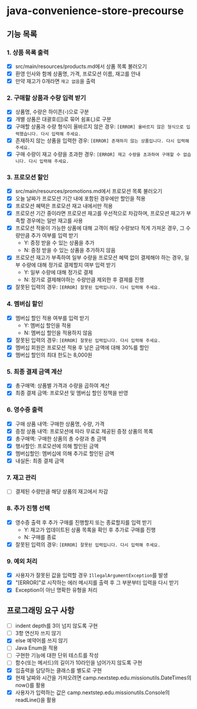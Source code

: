 # java-convenience-store-precourse

## 기능 목록
### 1. 상품 목록 출력
- [X] src/main/resources/products.md에서 상품 목록 불러오기
- [X] 환영 인사와 함께 상품명, 가격, 프로모션 이름, 재고를 안내
- [X] 만약 재고가 0개라면 `재고 없음`을 출력
### 2. 구매할 상품과 수량 입력 받기
- [X] 상품명, 수량은 하이픈(-)으로 구분
- [X] 개별 상품은 대괄호([])로 묶어 쉼표(,)로 구분 
- [X] 구매할 상품과 수량 형식이 올바르지 않은 경우: `[ERROR] 올바르지 않은 형식으로 입력했습니다. 다시 입력해 주세요.`
- [X] 존재하지 않는 상품을 입력한 경우: `[ERROR] 존재하지 않는 상품입니다. 다시 입력해 주세요.`
- [X] 구매 수량이 재고 수량을 초과한 경우: `[ERROR] 재고 수량을 초과하여 구매할 수 없습니다. 다시 입력해 주세요.`
### 3. 프로모션 할인
- [X] src/main/resources/promotions.md에서 프로모션 목록 불러오기
- [X] 오늘 날짜가 프로모션 기간 내에 포함된 경우에만 할인을 적용
- [X] 프로모션 혜택은 프로모션 재고 내에서만 적용 
- [X] 프로모션 기간 중이라면 프로모션 재고를 우선적으로 차감하며, 프로모션 재고가 부족할 경우에는 일반 재고를 사용 
- [X] 프로모션 적용이 가능한 상품에 대해 고객이 해당 수량보다 적게 가져온 경우, 그 수량만큼 추가 여부를 입력 받기
  - Y: 증정 받을 수 있는 상품을 추가
  - N: 증정 받을 수 있는 상품을 추가하지 않음
- [X] 프로모션 재고가 부족하여 일부 수량을 프로모션 혜택 없이 결제해야 하는 경우, 일부 수량에 대해 정가로 결제할지 여부 입력 받기
  - Y: 일부 수량에 대해 정가로 결제
  - N: 정가로 결제해야하는 수량만큼 제외한 후 결제를 진행
- [X] 잘못된 입력의 경우: `[ERROR] 잘못된 입력입니다. 다시 입력해 주세요.`
### 4. 멤버십 할인
- [X] 멤버십 할인 적용 여부를 입력 받기 
  - Y: 멤버십 할인을 적용
  - N: 멤버십 할인을 적용하지 않음
- [X] 잘못된 입력의 경우: `[ERROR] 잘못된 입력입니다. 다시 입력해 주세요.`
- [X] 멤버십 회원은 프로모션 적용 후 남은 금액에 대해 30%를 할인
- [X] 멤버십 할인의 최대 한도는 8,000원
### 5. 최종 결제 금액 계산
- [X] 총구매액: 상품별 가격과 수량을 곱하여 계산
- [X] 최종 결제 금액: 프로모션 및 멤버십 할인 정책을 반영
### 6. 영수증 출력
- [X] 구매 상품 내역: 구매한 상품명, 수량, 가격
- [X] 증정 상품 내역: 프로모션에 따라 무료로 제공된 증정 상품의 목록
- [X] 총구매액: 구매한 상품의 총 수량과 총 금액
- [X] 행사할인: 프로모션에 의해 할인된 금액
- [X] 멤버십할인: 멤버십에 의해 추가로 할인된 금액
- [X] 내실돈: 최종 결제 금액
### 7. 재고 관리
- [ ] 결제된 수량만큼 해당 상품의 재고에서 차감
### 8. 추가 진행 선택
- [X] 영수증 출력 후 추가 구매를 진행할지 또는 종료할지를 입력 받기
  - Y: 재고가 업데이트된 상품 목록을 확인 후 추가로 구매를 진행 
  - N: 구매를 종료
- [X] 잘못된 입력의 경우: `[ERROR] 잘못된 입력입니다. 다시 입력해 주세요.`
### 9. 예외 처리
- [X] 사용자가 잘못된 값을 입력할 경우 `IllegalArgumentException`를 발생
- [X] "[ERROR]"로 시작하는 에러 메시지를 출력 후 그 부분부터 입력을 다시 받기
- [X] Exception이 아닌 명확한 유형을 처리

## 프로그래밍 요구 사항
- [ ] indent depth를 3이 넘지 않도록 구현
- [ ] 3항 연산자 쓰지 않기
- [X] else 예약어를 쓰지 않기
- [ ] Java Enum을 적용
- [ ] 구현한 기능에 대한 단위 테스트를 작성
- [ ] 함수(또는 메서드)의 길이가 10라인을 넘어가지 않도록 구현
- [X] 입출력을 담당하는 클래스를 별도로 구현
- [X] 현재 날짜와 시간을 가져오려면 camp.nextstep.edu.missionutils.DateTimes의 now()를 활용
- [X] 사용자가 입력하는 값은 camp.nextstep.edu.missionutils.Console의 readLine()을 활용